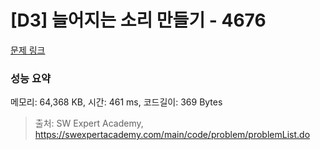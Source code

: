 # [D3] 늘어지는 소리 만들기 - 4676 

[문제 링크](https://swexpertacademy.com/main/code/problem/problemDetail.do?contestProbId=AWRKWITqfvIDFAV8) 

### 성능 요약

메모리: 64,368 KB, 시간: 461 ms, 코드길이: 369 Bytes



> 출처: SW Expert Academy, https://swexpertacademy.com/main/code/problem/problemList.do